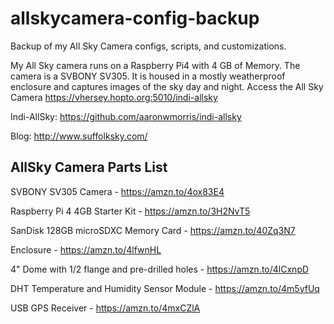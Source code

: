 # allskycamera-config-backup
Backup of my All Sky Camera configs, scripts, and customizations.

My All Sky camera runs on a Raspberry Pi4 with 4 GB of Memory. The camera is a SVBONY SV305.  It is housed in a mostly weatherproof enclosure and captures images of the sky day and night.
Access the All Sky Camera https://vhersey.hopto.org:5010/indi-allsky

Indi-AllSky: https://github.com/aaronwmorris/indi-allsky

Blog: http://www.suffolksky.com/

## AllSky Camera Parts List
SVBONY SV305 Camera - https://amzn.to/4ox83E4

Raspberry Pi 4 4GB Starter Kit - https://amzn.to/3H2NvT5

SanDisk 128GB microSDXC Memory Card - https://amzn.to/40Zq3N7

Enclosure - https://amzn.to/4lfwnHL 

4" Dome with 1/2 flange and pre-drilled holes - https://amzn.to/4lCxnpD

DHT Temperature and Humidity Sensor Module - https://amzn.to/4m5yfUq

USB GPS Receiver - https://amzn.to/4mxCZlA


